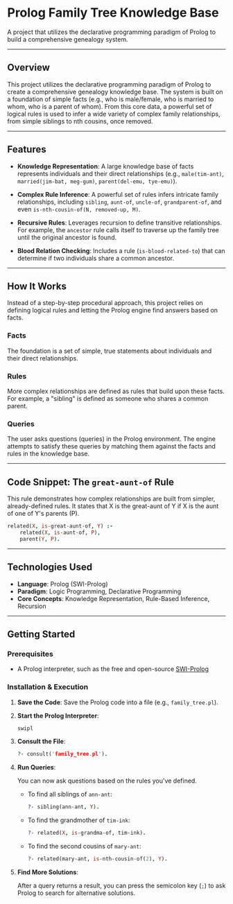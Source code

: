 # Prolog Family Tree Knowledge Base

A project that utilizes the declarative programming paradigm of Prolog to build a comprehensive genealogy system.

---

## Overview

This project utilizes the declarative programming paradigm of Prolog to create a comprehensive genealogy knowledge base. The system is built on a foundation of simple facts (e.g., who is male/female, who is married to whom, who is a parent of whom). From this core data, a powerful set of logical rules is used to infer a wide variety of complex family relationships, from simple siblings to nth cousins, once removed.

---

## Features

- **Knowledge Representation**: A large knowledge base of facts represents individuals and their direct relationships (e.g., `male(tim-ant)`, `married(jim-bat, meg-gum)`, `parent(del-emu, tye-emu)`).

- **Complex Rule Inference**: A powerful set of rules infers intricate family relationships, including `sibling`, `aunt-of`, `uncle-of`, `grandparent-of`, and even `is-nth-cousin-of(N, removed-up, M)`.

- **Recursive Rules**: Leverages recursion to define transitive relationships. For example, the `ancestor` rule calls itself to traverse up the family tree until the original ancestor is found.

- **Blood Relation Checking**: Includes a rule (`is-blood-related-to`) that can determine if two individuals share a common ancestor.

---

## How It Works

Instead of a step-by-step procedural approach, this project relies on defining logical rules and letting the Prolog engine find answers based on facts.

### Facts

The foundation is a set of simple, true statements about individuals and their direct relationships.

### Rules

More complex relationships are defined as rules that build upon these facts. For example, a "sibling" is defined as someone who shares a common parent.

### Queries

The user asks questions (queries) in the Prolog environment. The engine attempts to satisfy these queries by matching them against the facts and rules in the knowledge base.

---

## Code Snippet: The `great-aunt-of` Rule

This rule demonstrates how complex relationships are built from simpler, already-defined rules. It states that X is the great-aunt of Y if X is the aunt of one of Y's parents (P).

```prolog
related(X, is-great-aunt-of, Y) :-
    related(X, is-aunt-of, P),
    parent(Y, P).
```

---

## Technologies Used

- **Language**: Prolog (SWI-Prolog)
- **Paradigm**: Logic Programming, Declarative Programming
- **Core Concepts**: Knowledge Representation, Rule-Based Inference, Recursion

---

## Getting Started

### Prerequisites

- A Prolog interpreter, such as the free and open-source [SWI-Prolog](https://www.swi-prolog.org/)

### Installation & Execution

1. **Save the Code**: Save the Prolog code into a file (e.g., `family_tree.pl`).

2. **Start the Prolog Interpreter**:

   ```bash
   swipl
   ```

3. **Consult the File**:

   ```prolog
   ?- consult('family_tree.pl').
   ```

4. **Run Queries**:

   You can now ask questions based on the rules you've defined.

   - To find all siblings of `ann-ant`:

     ```prolog
     ?- sibling(ann-ant, Y).
     ```

   - To find the grandmother of `tim-ink`:

     ```prolog
     ?- related(X, is-grandma-of, tim-ink).
     ```

   - To find the second cousins of `mary-ant`:

     ```prolog
     ?- related(mary-ant, is-nth-cousin-of(2), Y).
     ```

5. **Find More Solutions**:

   After a query returns a result, you can press the semicolon key (`;`) to ask Prolog to search for alternative solutions.

